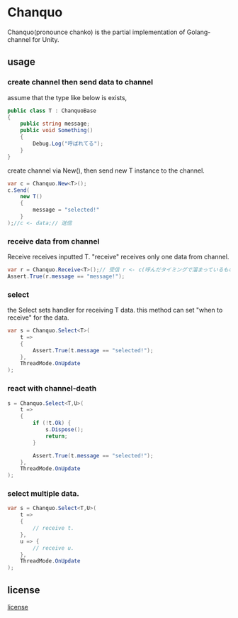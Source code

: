 # Chanquo
Chanquo(pronounce chanko) is the partial implementation of Golang-channel for Unity.


## usage

### create channel then send data to channel

assume that the type like below is exists, 
```csharp
public class T : ChanquoBase
{
    public string message;
    public void Something()
    {
        Debug.Log("呼ばれてる");
    }
}
```

create channel via New<T>(), then send new T instance to the channel.
```csharp
var c = Chanquo.New<T>();
c.Send(
    new T()
    {
        message = "selected!"
    }
);//c <- data;// 送信
```

### receive data from channel

Receive<T> receives inputted T. "receive" receives only one data from channel.
```csharp
var r = Chanquo.Receive<T>();// 受信 r <- c(呼んだタイミングで溜まっているものを先頭だけpull)
Assert.True(r.message == "message!");
```


### select

the Select<T> sets handler for receiving T data. this method can set "when to receive" for the data.
```csharp
var s = Chanquo.Select<T>(
    t =>
    {
        Assert.True(t.message == "selected!");
    },
    ThreadMode.OnUpdate
);
```

### react with channel-death


```csharp
s = Chanquo.Select<T,U>(
    t =>
    {
        if (!t.Ok) {
            s.Dispose();
            return;
        }

        Assert.True(t.message == "selected!");
    },
    ThreadMode.OnUpdate
);
```

### select multiple data.
```csharp
var s = Chanquo.Select<T,U>(
    t =>
    {
        // receive t.
    },
    u => {
        // receive u.
    },
    ThreadMode.OnUpdate
);
```


## license
[license](https://github.com/sassembla/Chanquo/blob/master/LICENSE)